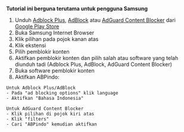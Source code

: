**Tutorial ini berguna terutama untuk pengguna Samsung**

1. Unduh [Adblock Plus](https://play.google.com/store/apps/details?id=org.adblockplus.adblockplussbrowser), [AdBlock](https://play.google.com/store/apps/details?id=com.betafish.adblocksbrowser) atau [AdGuard Content Blocker](https://play.google.com/store/apps/details?id=com.adguard.android.contentblocker) dari [Google Play Store](https://play.google.com)
2. Buka Samsung Internet Browser
3. Klik pilihan pada pojok kanan atas
4. Klik ekstensi
5. Pilih pemblokir konten
6. Aktifkan pemblokir konten dan pilih salah atau software yang telah diunduh tadi (Adblock Plus, AdBlock, AdGuard Content Blocker)
7. Buka software pemblokir konten  
8. Aktifkan ABPindo:  

```
Untuk Adblock Plus/AdBlock
- Pada "ad blocking options" klik language
- Aktifkan "Bahasa Indonesia"  
```

```
Untuk AdGuard Content Blocker  
- Klik pilihan di pojok kiri atas
- Klik "filters"
- Cari "ABPindo" kemudian aktifkan
```
